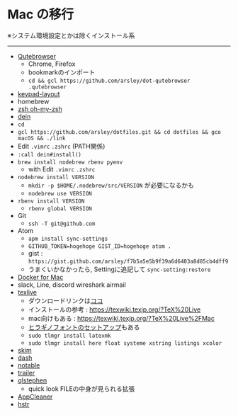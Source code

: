 # Mac の移行

※システム環境設定とかは除くインストール系

---

- [Qutebrowser](https://github.com/qutebrowser/qutebrowser)
  - Chrome, Firefox
  - bookmarkのインポート
  - `cd && gcl https://github.com/arsley/dot-qutebrowser .qutebrowser`
- [keypad-layout](https://github.com/janten/keypad-layout)
- homebrew
- [zsh oh-my-zsh](https://sourabhbajaj.com/mac-setup/iTerm/zsh.html)
- [dein](https://github.com/Shougo/dein.vim)
- `cd`
- `gcl https://github.com/arsley/dotfiles.git && cd dotfiles && gco macOS && ./link`
- Edit `.vimrc` `.zshrc` (PATH関係)
- `:call dein#install()`
- `brew install nodebrew rbenv pyenv`
  - with Edit `.vimrc` `.zshrc`
- `nodebrew install VERSION`
  - `mkdir -p $HOME/.nodebrew/src/VERSION` が必要になるかも
  - `nodebrew use VERSION`
- `rbenv install VERSION`
  - `rbenv global VERSION`
- Git
  - `ssh -T git@github.com`
- Atom
  - `apm install sync-settings`
  - `GITHUB_TOKEN=hogehoge GIST_ID=hogehoge atom .`
  - gist : `https://gist.github.com/arsley/f7b5a5e5b9f39a6d6403a8d85cb4dff9`
  - うまくいかなかったら, Settingに追記して `sync-setting:restore`
- [Docker for Mac](https://hub.docker.com/editions/community/docker-ce-desktop-mac)
- slack, Line, discord wireshark airmail
- [texlive](https://tug.org/texlive/)
  - ダウンロードリンクは[ココ](https://tug.org/texlive/acquire-netinstall.html)
  - インストールの参考 : https://texwiki.texjp.org/?TeX%20Live
  - mac向けもある : https://texwiki.texjp.org/?TeX%20Live%2FMac
  - [ヒラギノフォントのセットアップ](https://texwiki.texjp.org/?%E3%83%92%E3%83%A9%E3%82%AE%E3%83%8E%E3%83%95%E3%82%A9%E3%83%B3%E3%83%88#macos-hiragino-setup)もある
  - `sudo tlmgr install latexmk`
  - `sudo tlmgr install here float systeme xstring listings xcolor`
- [skim](https://skim-app.sourceforge.io/)
- [dash](https://kapeli.com/dash)
- [notable](https://github.com/notable/notable)
- [trailer](http://ptsochantaris.github.io/trailer/)
- [qlstephen](https://github.com/whomwah/qlstephen)
  - quick look FILEの中身が見られる拡張
- [AppCleaner](https://freemacsoft.net/appcleaner/)
- [hstr](https://github.com/dvorka/hstr)
